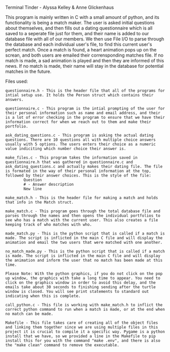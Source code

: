 Terminal Tinder - Alyssa Kelley & Anne Glickenhaus

This program is mainly written in C with a small amount of python, and its functionality is being a match maker. The user is asked initial questions about themselves, and then fills out a dating questionnaire which is all saved to a seperate file just for them, and their name is added to our database file with all of our members. We then use File I/O to parse through the database and each individual user's file, to find this current user's perfect match. Once a match is found, a heart animation pops up on the screan, and both users are emailed their corrensponding matches file. If no match is made, a sad animation is played and then they are informed of this news. If no match is made, their name will stay in the database for potential matches in the future. 

Files used: 

    questionnaire.h - This is the header file that all of the programs for intial setup use. It holds the Person struct which contains their answers.
    
    questionnaire.c - This program is the intial prompting of the user for their personal information such as name and email address, and their is a lot of error checking in the program to ensure that we have their information correct for when we reach out to them and make their portfolio.
    
    ask_dating_questions.c - This program is asking the actual dating questions. There are 10 questions all with multiple choice answers usually with 5 options. The users enters their choice as a numeric value indiciting which number choice their answer is. 
    
    make_files.c - This program takes the information saved in questionnaire.h that was gathered in questionnaire.c and ask_dating_questions.c and actually makes their dating file. The file is formated in the way of their personal information at the top, followed by their answer choices. This is the style of the file:
            Question
            # - Answer description
            New line
    
    make_match.h - This is the header file for making a match and holds that info in the Match struct. 
    
    make_match.c - This program goes through the total database file and parses through the names and then opens the individual portfolios to see who has a match with the current user. This also creates a file keeping track of who matches with who.
            
    made_match.py - This is the python script that is called if a match is made. The script is inflicted in the main C file and will display the animation and email the two users that were matched with one another.
    
    no_match_made.py - This is the python script that is called if a match is made. The script is inflicted in the main C file and will display the animation and inform the user that no match has been made at this time.

    Please Note: With the python graphics, if you do not click on the pop up window, the graphics with take a long time to appear. You need to click on the graphics window in order to avoid this delay, and the emails take about 30 seconds to finishing sending after the turtle window is closed. You will see print statements to standard out indicating when this is complete.

    call_python.c - This file is working with make_match.h to inflict the correct python command to run when a match is made, or at the end when no match can be made. 

    Makefile - This file takes care of creating all of the object files and linking them together since we are using multiple files in this project it is crucial to compile it a specific way. Pygame is a python install that we have, so we provided a line in the Makefile to pip install this for you with the command "make .env", and there is also the "make clean" command to remove the executable.
